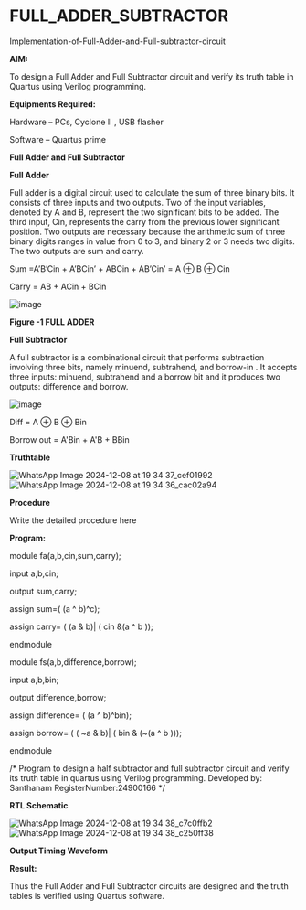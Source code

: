 # FULL_ADDER_SUBTRACTOR

Implementation-of-Full-Adder-and-Full-subtractor-circuit

**AIM:**

To design a Full Adder and Full Subtractor circuit and verify its truth table in Quartus using Verilog programming.

**Equipments Required:**

Hardware – PCs, Cyclone II , USB flasher

Software – Quartus prime

**Full Adder and Full Subtractor**

**Full Adder**

Full adder is a digital circuit used to calculate the sum of three binary bits. It consists of three inputs and two outputs. Two of the input variables, denoted by A and B, represent the two significant bits to be added. The third input, Cin, represents the carry from the previous lower significant position. Two outputs are necessary because the arithmetic sum of three binary digits ranges in value from 0 to 3, and binary 2 or 3 needs two digits. The two outputs are sum and carry.

Sum =A’B’Cin + A’BCin’ + ABCin + AB’Cin’ = A ⊕ B ⊕ Cin 

Carry = AB + ACin + BCin

![image](https://github.com/naavaneetha/FULL_ADDER_SUBTRACTOR/assets/154305477/0f30ba51-5ffb-4198-845f-18e054f675e7)

**Figure -1 FULL ADDER**

**Full Subtractor**

A full subtractor is a combinational circuit that performs subtraction involving three bits, namely minuend, subtrahend, and borrow-in . It accepts three inputs: minuend, subtrahend and a borrow bit and it produces two outputs: difference and borrow.

![image](https://github.com/naavaneetha/FULL_ADDER_SUBTRACTOR/assets/154305477/02b24f51-ab51-4304-9ad6-7b81ffc1ead5)

Diff = A ⊕ B ⊕ Bin 

Borrow out = A'Bin + A'B + BBin

**Truthtable**

![WhatsApp Image 2024-12-08 at 19 34 37_cef01992](https://github.com/user-attachments/assets/35287ebf-7485-442b-b919-3135414ec8ac)
![WhatsApp Image 2024-12-08 at 19 34 36_cac02a94](https://github.com/user-attachments/assets/75968027-acab-4261-8cab-e5087e9ee351)


**Procedure**

Write the detailed procedure here

**Program:**

module fa(a,b,cin,sum,carry);

input a,b,cin;

output sum,carry;

assign sum=( (a ^ b)^c);

assign carry= ( (a & b)| ( cin &(a ^ b ));

endmodule


module fs(a,b,difference,borrow);

input a,b,bin;

output difference,borrow;

assign difference= ( (a ^ b)^bin);

assign borrow= ( ( ~a & b)| ( bin & (~(a ^ b )));

endmodule



/* Program to design a half subtractor and full subtractor circuit and verify its truth table in quartus using Verilog programming. Developed by: Santhanam RegisterNumber:24900166
*/

**RTL Schematic**

![WhatsApp Image 2024-12-08 at 19 34 38_c7c0ffb2](https://github.com/user-attachments/assets/c20c199e-5623-4f59-b9a1-a3db0139f965)
![WhatsApp Image 2024-12-08 at 19 34 38_c250ff38](https://github.com/user-attachments/assets/fee1ab5b-ec9c-4f58-860b-7dc291296931)


**Output Timing Waveform**

**Result:**

Thus the Full Adder and Full Subtractor circuits are designed and the truth tables is verified using Quartus software.



